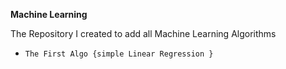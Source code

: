 **Machine Learning**

The Repository I created to add all Machine Learning Algorithms 

- `The First Algo {simple Linear Regression }`
